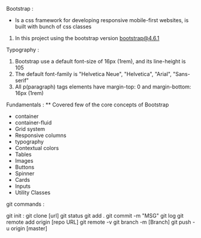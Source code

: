 Bootstrap :
* Is a css framework for developing responsive mobile-first websites, is built with bunch of css classes

 1. In this project using the bootstrap version bootstrap@4.6.1

 Typography :
 
1. Bootstrap use a default font-size of 16px (1rem), and its line-height is 105
2. The default font-family is "Helvetica Neue", "Helvetica", "Arial", "Sans-serif"
3. All p(paragraph) tags  elements have margin-top: 0 and margin-bottom: 16px (1rem)

Fundamentals : 
** Covered few of the core concepts of Bootstrap

* container
* container-fluid
* Grid system
* Responsive columns 
* typography
* Contextual colors
* Tables
* Images
* Buttons
* Spinner
* Cards
* Inputs
* Utility Classes


git commands  :

git init : 
git clone [url]
git status
git add .
git commit -m "MSG"
git log
git remote add origin [repo URL]
git remote -v
git branch -m [Branch]
git push -u origin [master]